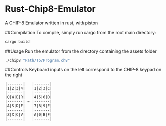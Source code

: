 # Rust-Chip8-Emulator
A CHIP-8 Emulator written in rust, with piston

##Compilation
To compile, simply run cargo from the root main directory:
```bash
cargo build
```

##Usage
Run the emulator from the directory containing the assets folder
```bash
./chip8 "Path/To/Program.ch8"
```

##Controls
Keyboard inputs on the left correspond to the CHIP-8 keypad on the right
```
|-------|   |-------|
|1|2|3|4|   |1|2|3|C|
|-------|   |-------|
|Q|W|E|R|   |4|5|6|D|
|-------| = |-------|
|A|S|D|F|   |7|8|9|E|
|-------|   |-------|
|Z|X|C|V|   |A|0|B|F|
|-------|   |-------|
```

